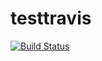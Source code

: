 # testtravis
[![Build Status](https://travis-ci.org/felipebool/testtravis.svg?branch=master)](https://travis-ci.org/felipebool/testtravis)

